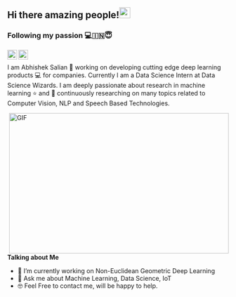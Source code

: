 ## Hi there amazing people!<img src="https://media.giphy.com/media/hvRJCLFzcasrR4ia7z/giphy.gif" width="25px">
### Following my passion 💻🇮🇳😇
<a href="https://discord.gg/qUbApEc">
</a>
<a href="https://twitter.com/ACSalian">
  <img align="left" alt="Abhishek Salian | Twitter" width="22px" src="https://cdn.jsdelivr.net/npm/simple-icons@v3/icons/twitter.svg" />
</a>
<a href="https://www.linkedin.com/in/abhishek-c-salian/">
  <img align="left" alt="Abhishek's LinkdeIN" width="22px" src="https://cdn.jsdelivr.net/npm/simple-icons@v3/icons/linkedin.svg" />
</a>
<br />

I am Abhishek Salian 🙂 working on developing cutting edge deep learning products 💻 for companies. Currently I am a Data Science Intern at Data Science Wizards. I am deeply passionate about research in machine learning ⭐️ and 🎯 continuously researching on many topics related to Computer Vision, NLP and Speech Based Technologies.

 <img align="right" alt="GIF" src="https://i.pinimg.com/originals/8b/c5/90/8bc5909b0056ee8851e2908f715bdbe7.gif" width="500" height="320" />


**Talking about Me**
- 🔭 I’m currently working on Non-Euclidean Geometric Deep Learning
- 💬 Ask me about Machine Learning, Data Science, IoT
- 🤓 Feel Free to contact me, will be happy to help.
